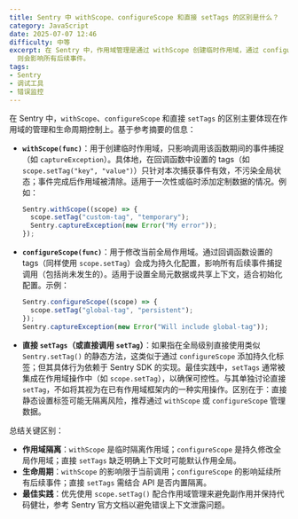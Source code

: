 ```yaml
---
title: Sentry 中 withScope、configureScope 和直接 setTags 的区别是什么？
category: JavaScript
date: 2025-07-07 12:46
difficulty: 中等
excerpt: 在 Sentry 中，作用域管理是通过 withScope 创建临时作用域，通过 configureScope 修改全局作用域，而直接 setTags
  则会影响所有后续事件。
tags:
- Sentry
- 调试工具
- 错误监控
---
```

在 Sentry 中，`withScope`、`configureScope` 和直接 `setTags` 的区别主要体现在作用域的管理和生命周期控制上。基于参考摘要的信息：

- **`withScope(func)`**：用于创建临时作用域，只影响调用该函数期间的事件捕捉（如 `captureException`）。具体地，在回调函数中设置的 tags（如 `scope.setTag("key", "value")`）只针对本次捕获事件有效，不污染全局状态；事件完成后作用域被清除。适用于一次性或临时添加定制数据的情况。例如：
  ```javascript
  Sentry.withScope((scope) => {
    scope.setTag("custom-tag", "temporary");
    Sentry.captureException(new Error("My error"));
  });
  ```

- **`configureScope(func)`**：用于修改当前全局作用域。通过回调函数设置的 tags（同样使用 `scope.setTag`）会成为持久化配置，影响所有后续事件捕捉调用（包括尚未发生的）。适用于设置全局元数据或共享上下文，适合初始化配置。示例：
  ```javascript
  Sentry.configureScope((scope) => {
    scope.setTag("global-tag", "persistent");
  });
  Sentry.captureException(new Error("Will include global-tag"));
  ```

- **直接 `setTags`（或直接调用 `setTag`）**：如果指在全局级别直接使用类似 `Sentry.setTag()` 的静态方法，这类似于通过 `configureScope` 添加持久化标签；但其具体行为依赖于 Sentry SDK 的实现。最佳实践中，`setTags` 通常被集成在作用域操作中（如 `scope.setTag`），以确保可控性。与其单独讨论直接 `setTag`，不如将其视为在已有作用域框架内的一种实用操作。区别在于：直接静态设置标签可能无隔离风险，推荐通过 `withScope` 或 `configureScope` 管理数据。

总结关键区别：
- **作用域隔离**：`withScope` 是临时隔离作用域；`configureScope` 是持久修改全局作用域；直接 `setTags` 缺乏明确上下文时可能默认作用全局。
- **生命周期**：`withScope` 的影响限于当前调用；`configureScope` 的影响延续所有后续事件；直接 `setTags` 需结合 API 是否内置隔离。
- **最佳实践**：优先使用 `scope.setTag()` 配合作用域管理来避免副作用并保持代码健壮，参考 Sentry 官方文档以避免错误上下文泄露问题。
